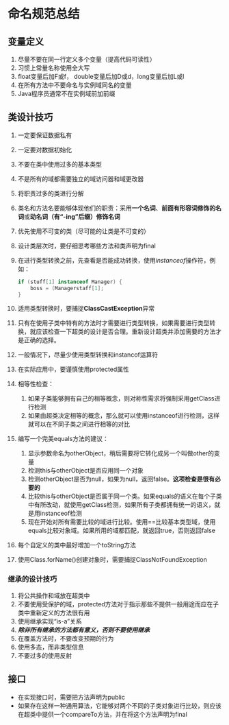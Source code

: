 # 命名规范总结

## 变量定义

1. 尽量不要在同一行定义多个变量（提高代码可读性）
2. 习惯上常量名称使用全大写
3. float变量后加F或f， double变量后加D或d，long变量后加L或l
4. 在所有方法中不要命名与实例域同名的变量
5. Java程序员通常不在实例域前加前缀

## 类设计技巧

1. 一定要保证数据私有
2. 一定要对数据初始化
3. 不要在类中使用过多的基本类型
4. 不是所有的域都需要独立的域访问器和域更改器
5. 将职责过多的类进行分解
6. 类名和方法名要能够体现他们的职责：采用**一个名词**、**前面有形容词修饰的名词**或**动名词（有“-ing”后缀）修饰名词**
7. 优先使用不可变的类（尽可能的让类是不可变的）
8. 设计类层次时，要仔细思考哪些方法和类声明为final
9. 在进行类型转换之前，先查看是否能成功转换，使用*instanceof*操作符，例如：

    ```java
    if (stuff[1] instanceof Manager) {
        boss = (Managerstaff[1];
    }
    ```

10. 适用类型转换时，要捕捉**ClassCastException**异常
11. 只有在使用子类中特有的方法时才需要进行类型转换，如果需要进行类型转换，就应该检查一下超类的设计是否合理。重新设计超类并添加需要的方法才是正确的选择。
12. 一般情况下，尽量少使用类型转换和instancof运算符
13. 在实际应用中，要谨慎使用protected属性
14. 相等性检查：
    1. 如果子类能够拥有自己的相等概念，则对称性需求将强制采用getClass进行检测
    2. 如果由超类决定相等的概念，那么就可以使用instanceof进行检测，这样就可以在不同子类之间进行相等的对比
15. 编写一个完美equals方法的建议：
    1. 显示参数命名为otherObject，稍后需要将它转化成另一个叫做other的变量
    2. 检测this与otherObject是否应用同一个对象
    3. 检测otherObject是否为null，如果为null，返回false。**这项检查是很有必要的**
    4. 比较this与otherObject是否属于同一个类。如果equals的语义在每个子类中有所改动，就使用getClass检测，如果所有子类都拥有统一的语义，就是用instanceof检测
    5. 现在开始对所有需要比较的域进行比较。使用==比较基本类型域，使用equals比较对象域。如果所用的域都匹配，就返回true，否则返回false
16. 每个自定义的类中最好增加一个toString方法
17. 使用Class.forName()创建对象时，需要捕捉ClassNotFoundException

### 继承的设计技巧

1. 将公共操作和域放在超类中
2. 不要使用受保护的域，protected方法对于指示那些不提供一般用途而应在子类中重新定义的方法很有用
3. 使用继承实现“is-a”关系
4. ***除非所有继承的方法都有意义，否则不要使用继承***
5. 在覆盖方法时，不要改变预期的行为
6. 使用多态，而非类型信息
7. 不要过多的使用反射

## 接口

+ 在实现接口时，需要把方法声明为public
+ 如果存在这样一种通用算法，它能够对两个不同的子类对象进行比较，则应该在超类中提供一个compareTo方法，并在将这个方法声明为final
